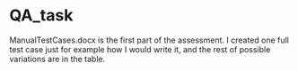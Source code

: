 # QA_task
ManualTestCases.docx is the first part of the assessment. I created one full test case just for example how I would write it, and the rest of possible variations are in the table.
